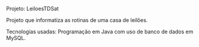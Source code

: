Projeto: LeiloesTDSat

Projeto que informatiza as rotinas de uma casa de leilões.

Tecnologias usadas: Programação em Java com uso de banco de dados em MySQL.

